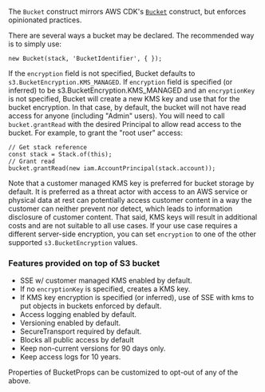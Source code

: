 
The `Bucket` construct mirrors AWS CDK's [`Bucket`](https://docs.aws.amazon.com/cdk/api/latest/docs/@aws-cdk_aws-s3.Bucket.html)
construct, but enforces opinionated practices.

There are several ways a bucket may be declared. The recommended way is to simply use:

```
new Bucket(stack, 'BucketIdentifier', { });
```

If the `encryption` field is not specified, Bucket defaults to `s3.BucketEncryption.KMS_MANAGED`.
If `encryption` field is specified (or inferred) to be s3.BucketEncryption.KMS_MANAGED and an `encryptionKey` is not specified,
Bucket will create a new KMS key and use that for the bucket encryption. In that case, by default, the bucket will
not have read access for anyone (including "Admin" users). You will need to call `bucket.grantRead` with the desired Principal to allow
read access to the bucket. For example, to grant the "root user" access:

```
// Get stack reference
const stack = Stack.of(this);
// Grant read
bucket.grantRead(new iam.AccountPrincipal(stack.account));
```

Note that a customer managed KMS key is preferred for bucket storage by default. 
It is preferred as a threat actor with access to an AWS service or physical data at rest 
can potentially access customer content in a way the customer can neither prevent nor detect, 
which leads to information disclosure of customer content.
That said, KMS keys will result in additional costs and are not suitable to all use cases. If your use case requires a different server-side encryption,
you can set `encryption` to one of the other supported `s3.BucketEncryption` values.

### Features provided on top of S3 bucket
- SSE w/ customer managed KMS enabled by default.
- If no `encryptionKey` is specified, creates a KMS key.
- If KMS key encryption is specified (or inferred), use of SSE with kms to put objects in buckets enforced by default.
- Access logging enabled by default. 
- Versioning enabled by default. 
- SecureTransport required by default.
- Blocks all public access by default
- Keep non-current versions for 90 days only. 
- Keep access logs for 10 years.

Properties of BucketProps can be customized to opt-out of any of the above.
